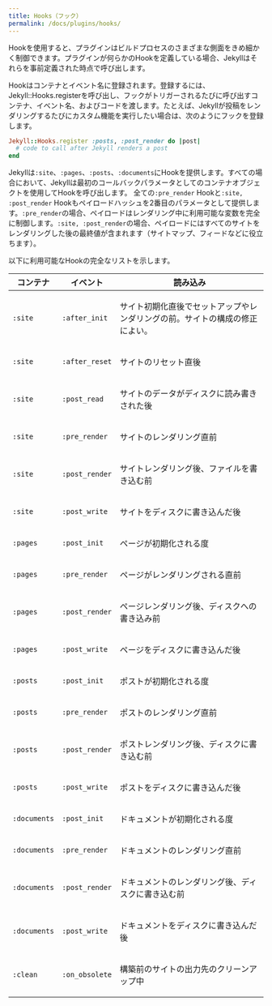 ```yaml
---
title: Hooks（フック）
permalink: /docs/plugins/hooks/
---
```

<!-- ---
title: Hooks
permalink: /docs/plugins/hooks/
--- -->

Hookを使用すると、プラグインはビルドプロセスのさまざまな側面をきめ細かく制御できます。プラグインが何らかのHookを定義している場合、Jekyllはそれらを事前定義された時点で呼び出します。

<!-- Using hooks, your plugin can exercise fine-grained control over various aspects
of the build process. If your plugin defines any hooks, Jekyll will call them
at pre-defined points. -->

Hookはコンテナとイベント名に登録されます。登録するには、Jekyll::Hooks.registerを呼び出し、フックがトリガーされるたびに呼び出すコンテナ、イベント名、およびコードを渡します。たとえば、Jekyllが投稿をレンダリングするたびにカスタム機能を実行したい場合は、次のようにフックを登録します。

<!-- Hooks are registered to a container and an event name. To register one, you
call Jekyll::Hooks.register, and pass the container, event name, and code to
call whenever the hook is triggered. For example, if you want to execute some
custom functionality every time Jekyll renders a post, you could register a
hook like this: -->

```ruby
Jekyll::Hooks.register :posts, :post_render do |post|
  # code to call after Jekyll renders a post
end
```

Jekyllは`:site`、`:pages`、`:posts`、`:documents`にHookを提供します。すべての場合において、Jekyllは最初のコールバックパラメータとしてのコンテナオブジェクトを使用してHookを呼び出します。 全ての`:pre_render` Hookと`:site, :post_render` Hookもペイロードハッシュを2番目のパラメータとして提供します。`:pre_render`の場合、ペイロードはレンダリング中に利用可能な変数を完全に制御します。`:site, :post_render`の場合、ペイロードにはすべてのサイトをレンダリングした後の最終値が含まれます（サイトマップ、フィードなどに役立ちます）。

<!-- Jekyll provides hooks for <code>:site</code>, <code>:pages</code>,
<code>:posts</code>, and <code>:documents</code>. In all cases, Jekyll calls
your hooks with the container object as the first callback parameter.
All `:pre_render` hooks and the`:site, :post_render` hook will also provide a
payload hash as a second parameter. In the case of `:pre_render`, the payload
gives you full control over the variables that are available while rendering.
In the case of `:site, :post_render`, the payload contains final values after
rendering all the site (useful for sitemaps, feeds, etc). -->

以下に利用可能なHookの完全なリストを示します。

<!-- The complete list of available hooks is below: -->

<div class="mobile-side-scroller">
<table>
  <thead>
    <tr>
      <th>コンテナ</th>
      <th>イベント</th>
      <th>読み込み</th>
    </tr>
    <!-- <tr>
      <th>Container</th>
      <th>Event</th>
      <th>Called</th>
    </tr> -->
  </thead>
  <tbody>
    <tr>
      <td>
        <p><code>:site</code></p>
      </td>
      <td>
        <p><code>:after_init</code></p>
      </td>
      <td>
        <p>サイト初期化直後でセットアップやレンダリングの前。サイトの構成の修正によい。</p>
        <!-- <p>Just after the site initializes, but before setup & render. Good
        for modifying the configuration of the site.</p> -->
      </td>
    </tr>
    <tr>
      <td>
        <p><code>:site</code></p>
      </td>
      <td>
        <p><code>:after_reset</code></p>
      </td>
      <td>
        <p>サイトのリセット直後</p>
        <!-- <p>Just after site reset</p> -->
      </td>
    </tr>
    <tr>
      <td>
        <p><code>:site</code></p>
      </td>
      <td>
        <p><code>:post_read</code></p>
      </td>
      <td>
        <p>サイトのデータがディスクに読み書きされた後</p>
        <!-- <p>After site data has been read and loaded from disk</p> -->
      </td>
    </tr>
    <tr>
      <td>
        <p><code>:site</code></p>
      </td>
      <td>
        <p><code>:pre_render</code></p>
      </td>
      <td>
        <p>サイトのレンダリング直前</p>
        <!-- <p>Just before rendering the whole site</p> -->
      </td>
    </tr>
    <tr>
      <td>
        <p><code>:site</code></p>
      </td>
      <td>
        <p><code>:post_render</code></p>
      </td>
      <td>
        <p>サイトレンダリング後、ファイルを書き込む前</p>
        <!-- <p>After rendering the whole site, but before writing any files</p> -->
      </td>
    </tr>
    <tr>
      <td>
        <p><code>:site</code></p>
      </td>
      <td>
        <p><code>:post_write</code></p>
      </td>
      <td>
        <p>サイトをディスクに書き込んだ後</p>
        <!-- <p>After writing the whole site to disk</p> -->
      </td>
    </tr>
    <tr>
      <td>
        <p><code>:pages</code></p>
      </td>
      <td>
        <p><code>:post_init</code></p>
      </td>
      <td>
        <p>ページが初期化される度</p>
        <!-- <p>Whenever a page is initialized</p> -->
      </td>
    </tr>
    <tr>
      <td>
        <p><code>:pages</code></p>
      </td>
      <td>
        <p><code>:pre_render</code></p>
      </td>
      <td>
        <p>ページがレンダリングされる直前</p>
        <!-- <p>Just before rendering a page</p> -->
      </td>
    </tr>
    <tr>
      <td>
        <p><code>:pages</code></p>
      </td>
      <td>
        <p><code>:post_render</code></p>
      </td>
      <td>
        <p>ページレンダリング後、ディスクへの書き込み前</p>
        <!-- <p>After rendering a page, but before writing it to disk</p> -->
      </td>
    </tr>
    <tr>
      <td>
        <p><code>:pages</code></p>
      </td>
      <td>
        <p><code>:post_write</code></p>
      </td>
      <td>
        <p>ページをディスクに書き込んだ後</p>
        <!-- <p>After writing a page to disk</p> -->
      </td>
    </tr>
    <tr>
      <td>
        <p><code>:posts</code></p>
      </td>
      <td>
        <p><code>:post_init</code></p>
      </td>
      <td>
        <p>ポストが初期化される度</p>
        <!-- <p>Whenever a post is initialized</p> -->
      </td>
    </tr>
    <tr>
      <td>
        <p><code>:posts</code></p>
      </td>
      <td>
        <p><code>:pre_render</code></p>
      </td>
      <td>
        <p>ポストのレンダリング直前</p>
        <!-- <p>Just before rendering a post</p> -->
      </td>
    </tr>
    <tr>
      <td>
        <p><code>:posts</code></p>
      </td>
      <td>
        <p><code>:post_render</code></p>
      </td>
      <td>
        <p>ポストレンダリング後、ディスクに書き込む前</p>
        <!-- <p>After rendering a post, but before writing it to disk</p> -->
      </td>
    </tr>
    <tr>
      <td>
        <p><code>:posts</code></p>
      </td>
      <td>
        <p><code>:post_write</code></p>
      </td>
      <td>
        <p>ポストをディスクに書き込んだ後</p>
        <!-- <p>After writing a post to disk</p> -->
      </td>
    </tr>
    <tr>
      <td>
        <p><code>:documents</code></p>
      </td>
      <td>
        <p><code>:post_init</code></p>
      </td>
      <td>
        <p>ドキュメントが初期化される度</p>
        <!-- <p>Whenever a document is initialized</p> -->
      </td>
    </tr>
    <tr>
      <td>
        <p><code>:documents</code></p>
      </td>
      <td>
        <p><code>:pre_render</code></p>
      </td>
      <td>
        <p>ドキュメントのレンダリング直前</p>
        <!-- <p>Just before rendering a document</p> -->
      </td>
    </tr>
    <tr>
      <td>
        <p><code>:documents</code></p>
      </td>
      <td>
        <p><code>:post_render</code></p>
      </td>
      <td>
        <p>ドキュメントのレンダリング後、ディスクに書き込む前</p>
        <!-- <p>After rendering a document, but before writing it to disk</p> -->
      </td>
    </tr>
    <tr>
      <td>
        <p><code>:documents</code></p>
      </td>
      <td>
        <p><code>:post_write</code></p>
      </td>
      <td>
        <p>ドキュメントをディスクに書き込んだ後</p>
        <!-- <p>After writing a document to disk</p> -->
      </td>
    </tr>
    <tr>
      <td>
        <p><code>:clean</code></p>
      </td>
      <td>
        <p><code>:on_obsolete</code></p>
      </td>
      <td>
        <p>構築前のサイトの出力先のクリーンアップ中</p>
      </td>
    </tr>
  </tbody>
</table>
</div>
